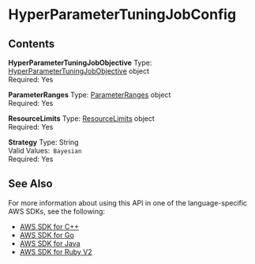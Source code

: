 # HyperParameterTuningJobConfig<a name="API_HyperParameterTuningJobConfig"></a>

## Contents<a name="API_HyperParameterTuningJobConfig_Contents"></a>

 **HyperParameterTuningJobObjective**   <a name="SageMaker-Type-HyperParameterTuningJobConfig-HyperParameterTuningJobObjective"></a>
Type: [HyperParameterTuningJobObjective](API_HyperParameterTuningJobObjective.md) object  
Required: Yes

 **ParameterRanges**   <a name="SageMaker-Type-HyperParameterTuningJobConfig-ParameterRanges"></a>
Type: [ParameterRanges](API_ParameterRanges.md) object  
Required: Yes

 **ResourceLimits**   <a name="SageMaker-Type-HyperParameterTuningJobConfig-ResourceLimits"></a>
Type: [ResourceLimits](API_ResourceLimits.md) object  
Required: Yes

 **Strategy**   <a name="SageMaker-Type-HyperParameterTuningJobConfig-Strategy"></a>
Type: String  
Valid Values:` Bayesian`   
Required: Yes

## See Also<a name="API_HyperParameterTuningJobConfig_SeeAlso"></a>

For more information about using this API in one of the language\-specific AWS SDKs, see the following:
+  [AWS SDK for C\+\+](http://docs.aws.amazon.com/goto/SdkForCpp/sagemaker-2017-07-24/HyperParameterTuningJobConfig) 
+  [AWS SDK for Go](http://docs.aws.amazon.com/goto/SdkForGoV1/sagemaker-2017-07-24/HyperParameterTuningJobConfig) 
+  [AWS SDK for Java](http://docs.aws.amazon.com/goto/SdkForJava/sagemaker-2017-07-24/HyperParameterTuningJobConfig) 
+  [AWS SDK for Ruby V2](http://docs.aws.amazon.com/goto/SdkForRubyV2/sagemaker-2017-07-24/HyperParameterTuningJobConfig) 